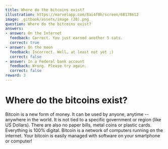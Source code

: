 ```yaml
---
title: Where do the bitcoins exist?
illustration: https://marvelapp.com/8ai4f0h/screen/68178612
image: .gitbook/assets/image (20).png
question: Where do the bitcoins exist?
answers:
- answer: On the Internet
  feedback: Correct. You just earned another 5 sats.
  correct: true
- answer: On the moon
  feedback: Incorrect. Well… at least not yet ;)
  correct: false
- answer: In a Federal bank account
  feedback: Wrong. Please try again.
  correct: false
reward: 3
---
```


# Where do the bitcoins exist?

Bitcoin is a new form of money. It can be used by anyone, anytime -- anywhere in the world. It is not tied to a specific government or region (like US Dollars). There are also no paper bills, metal coins or plastic cards. Everything is 100% digital. Bitcoin is a network of computers running on the internet. Your bitcoin is easily managed with software on your smartphone or computer!
